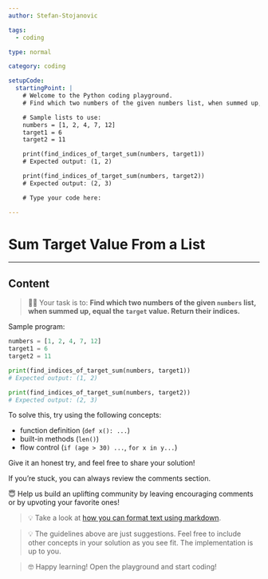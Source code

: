 ```yaml
---
author: Stefan-Stojanovic

tags:
  - coding

type: normal

category: coding

setupCode:
  startingPoint: |
    # Welcome to the Python coding playground.
    # Find which two numbers of the given numbers list, when summed up, equal the target value. Return their indices.

    # Sample lists to use:
    numbers = [1, 2, 4, 7, 12]
    target1 = 6
    target2 = 11

    print(find_indices_of_target_sum(numbers, target1))  
    # Expected output: (1, 2)

    print(find_indices_of_target_sum(numbers, target2))  
    # Expected output: (2, 3)

    # Type your code here:

---
```


# Sum Target Value From a List

---

## Content

> 👩‍💻 Your task is to: **Find which two numbers of the given `numbers` list, when summed up, equal the `target` value. Return their indices.**

Sample program:
```python
numbers = [1, 2, 4, 7, 12]
target1 = 6
target2 = 11

print(find_indices_of_target_sum(numbers, target1))  
# Expected output: (1, 2)

print(find_indices_of_target_sum(numbers, target2))  
# Expected output: (2, 3)
```

To solve this, try using the following concepts:
- function definition (`def x(): ...`)
- built-in methods (`len()`)
- flow control (`if (age > 30) ...`, `for x in y...`)

Give it an honest try, and feel free to share your solution!

If you’re stuck, you can always review the comments section.

😇 Help us build an uplifting community by leaving encouraging comments or by upvoting your favorite ones!

> 💡 Take a look at [how you can format text using markdown](https://www.enki.com/glossary/general/markdown-formatting).

> 💡 The guidelines above are just suggestions. Feel free to include other concepts in your solution as you see fit. The implementation is up to you.

> 🤓 Happy learning! Open the playground and start coding!
